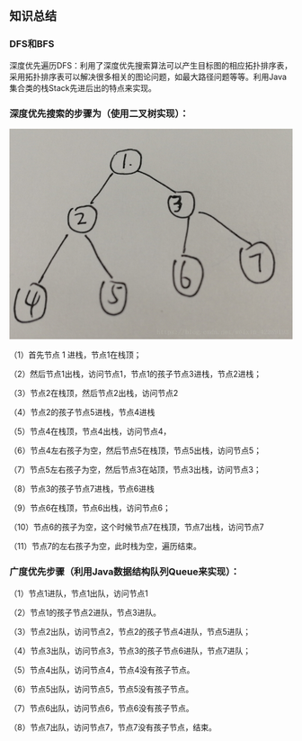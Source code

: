 ## 知识总结
### DFS和BFS
   深度优先遍历DFS：利用了深度优先搜索算法可以产生目标图的相应拓扑排序表，采用拓扑排序表可以解决很多相关的图论问题，如最大路径问题等等。利用Java集合类的栈Stack先进后出的特点来实现。
   
### 深度优先搜索的步骤为（使用二叉树实现）：

![这里是二叉树图片](https://raw.githubusercontent.com/Joiechen/algorithm008-class01/master/Week_04/jpg/2.png)

（1）首先节点 1 进栈，节点1在栈顶；

（2）然后节点1出栈，访问节点1，节点1的孩子节点3进栈，节点2进栈；

（3）节点2在栈顶，然后节点2出栈，访问节点2

（4）节点2的孩子节点5进栈，节点4进栈

（5）节点4在栈顶，节点4出栈，访问节点4，

（6）节点4左右孩子为空，然后节点5在栈顶，节点5出栈，访问节点5；

（7）节点5左右孩子为空，然后节点3在站顶，节点3出栈，访问节点3；

（8）节点3的孩子节点7进栈，节点6进栈

（9）节点6在栈顶，节点6出栈，访问节点6；

（10）节点6的孩子为空，这个时候节点7在栈顶，节点7出栈，访问节点7

（11）节点7的左右孩子为空，此时栈为空，遍历结束。

### 广度优先步骤（利用Java数据结构队列Queue来实现）：

（1）节点1进队，节点1出队，访问节点1

（2）节点1的孩子节点2进队，节点3进队。

（3）节点2出队，访问节点2，节点2的孩子节点4进队，节点5进队；

（4）节点3出队，访问节点3，节点3的孩子节点6进队，节点7进队；

（5）节点4出队，访问节点4，节点4没有孩子节点。

（6）节点5出队，访问节点5，节点5没有孩子节点。

（7）节点6出队，访问节点6，节点6没有孩子节点。

（8）节点7出队，访问节点7，节点7没有孩子节点，结束。
